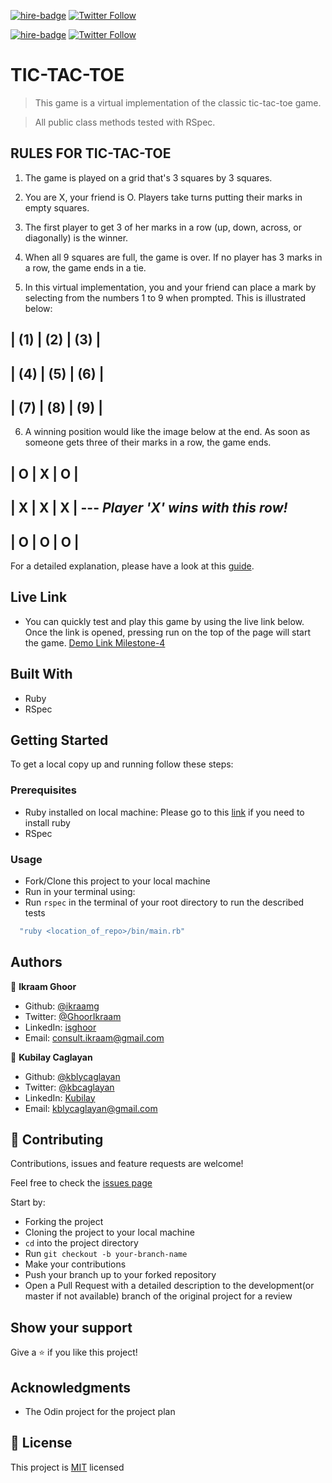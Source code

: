 [![hire-badge](https://img.shields.io/badge/Consult%20/%20Hire%20Ikraam-Click%20to%20Contact-brightgreen)](mailto:consult.ikraam@gmail.com) [![Twitter Follow](https://img.shields.io/twitter/follow/GhoorIkraam?label=Follow%20Ikraam%20on%20Twitter&style=social)](https://twitter.com/GhoorIkraam)

[![hire-badge](https://img.shields.io/badge/Consult%20/%20Hire%20Kubilay-Click%20to%20Contact-brightgreen)](mailto:kblycaglayan@gmail.com) [![Twitter Follow](https://img.shields.io/twitter/follow/kbcaglayan?label=Follow%20Kubilay%20on%20Twitter&style=social)](https://twitter.com/kbcaglayan)

# TIC-TAC-TOE

> This game is a virtual implementation of the classic tic-tac-toe game. 

> All public class methods tested with RSpec.

## RULES FOR TIC-TAC-TOE

1. The game is played on a grid that's 3 squares by 3 squares.

2. You are X, your friend is O. Players take turns putting their marks in empty squares.

3. The first player to get 3 of her marks in a row (up, down, across, or diagonally) is the winner.

4. When all 9 squares are full, the game is over. If no player has 3 marks in a row, the game ends in a tie.

5. In this virtual implementation, you and your friend can place a mark by selecting from the numbers 1 to 9 when prompted. This is illustrated below:


| (1) | (2) | (3) |
-------------------
| (4) | (5) | (6) |
-------------------
| (7) | (8) | (9) |
-------------------

6. A winning position would like the image below at the end. As soon as someone gets three of their marks in a row, the game ends.


|  O  |  X  |  O  | 
-------------------
|  X  |  X  |  X  |  --- *Player 'X' wins with this row!*
-------------------
|  O  |  O  |  O  |
-------------------

For a detailed explanation, please have a look at this [guide](https://www.wikihow.com/Play-Tic-Tac-Toe).

## Live Link

- You can quickly test and play this game by using the live link below. Once the link is opened, pressing run on the top of the page will start the game. [Demo Link Milestone-4](https://repl.it/@kblycaglayan/TTTmilestone-3)

## Built With

- Ruby
- RSpec

## Getting Started

To get a local copy up and running follow these steps:

### Prerequisites

- Ruby installed on local machine: Please go to this [link](https://www.theodinproject.com/courses/web-development-101/lessons/installing-ruby) if you need to install ruby
- RSpec

### Usage

- Fork/Clone this project to your local machine
- Run  in your terminal using:
- Run ```rspec``` in the terminal of your root directory to run the described tests

``` Ruby
  "ruby <location_of_repo>/bin/main.rb"
```

## Authors

👤 **Ikraam Ghoor**

- Github: [@ikraamg](https://github.com/ikraamg)
- Twitter: [@GhoorIkraam](https://twitter.com/GhoorIkraam)
- LinkedIn: [isghoor](https://linkedin.com/isghoor)
- Email: [consult.ikraam@gmail.com](mailto:consult.ikraam@gmail.com)

👤 **Kubilay Caglayan**

- Github: [@kblycaglayan](https://github.com/kblycaglayan)
- Twitter: [@kbcaglayan](https://twitter.com/kbcaglayan)
- LinkedIn: [Kubilay](https://www.linkedin.com/in/kubilaycaglayan/)
- Email: [kblycaglayan@gmail.com](mailto:kblycaglayan@gmail.com)

## 🤝 Contributing

Contributions, issues and feature requests are welcome!

Feel free to check the [issues page](https://github.com/ikraamg/TIC-TAC-TOE/issues)

Start by:

- Forking the project
- Cloning the project to your local machine
- `cd` into the project directory
- Run `git checkout -b your-branch-name`
- Make your contributions
- Push your branch up to your forked repository
- Open a Pull Request with a detailed description to the development(or master if not available) branch of the original project for a review

## Show your support

Give a ⭐️ if you like this project!

## Acknowledgments

- The Odin project for the project plan

## 📝 License

This project is [MIT](LICENSE.md) licensed
